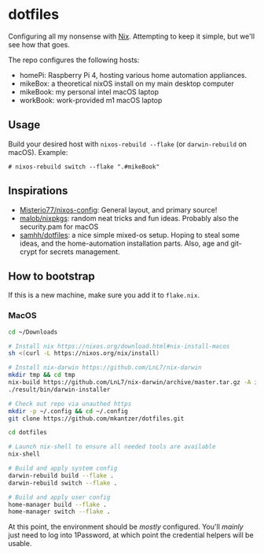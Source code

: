 # dotfiles

Configuring all my nonsense with [Nix](https://nixos.org). Attempting to keep it simple, but we'll see how that goes.

The repo configures the following hosts:

<!-- - devVM: a theoretical nixOS vm, that would ideally take inspiration from [mitchellh's setup](https://github.com/mitchellh/nixos-config) -->
- homePi: Raspberry Pi 4, hosting various home automation appliances. 
- mikeBox: a theoretical nixOS install on my main desktop computer
- mikeBook: my personal intel macOS laptop
- workBook: work-provided m1 macOS laptop

## Usage

Build your desired host with `nixos-rebuild --flake` (or `darwin-rebuild` on macOS). Example:

```console
# nixos-rebuild switch --flake ".#mikeBook"
```
 
## Inspirations

- [Misterio77/nixos-config](https://github.com/Misterio77/nix-config): General layout, and primary source!
- [malob/nixpkgs](https://github.com/malob/nixpkgs): random neat tricks and fun ideas. Probably also the security.pam for macOS
- [samhh/dotfiles](https://github.com/samhh/dotfiles): a nice simple mixed-os setup. Hoping to steal some ideas, and the home-automation installation parts. Also, age and git-crypt for secrets management.



## How to bootstrap

If this is a new machine, make sure you add it to `flake.nix`.

### MacOS
```bash
cd ~/Downloads

# Install nix https://nixos.org/download.html#nix-install-macos
sh <(curl -L https://nixos.org/nix/install)

# Install nix-darwin https://github.com/LnL7/nix-darwin
mkdir tmp && cd tmp
nix-build https://github.com/LnL7/nix-darwin/archive/master.tar.gz -A installer
./result/bin/darwin-installer

# Check out repo via unauthed https
mkdir -p ~/.config && cd ~/.config
git clone https://github.com/mkantzer/dotfiles.git

cd dotfiles

# Launch nix-shell to ensure all needed tools are available
nix-shell

# Build and apply system config
darwin-rebuild build --flake .
darwin-rebuild switch --flake .

# Build and apply user config
home-manager build --flake .
home-manager switch --flake .
```

At this point, the environment should be _mostly_ configured. You'll _mainly_ just need to log into 1Password, at which point the credential helpers will be usable. 
